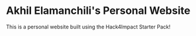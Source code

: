 # Akhil Elamanchili's Personal Website
This is a personal website built using the Hack4Impact Starter Pack!
<You can add any description you want here.>
